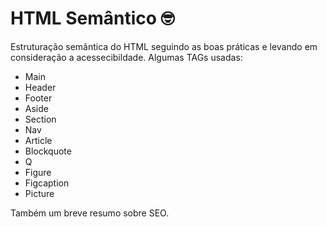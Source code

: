 # HTML Semântico 🤓

Estruturação semântica do HTML seguindo as boas práticas e levando em consideração a acessecibildade. Algumas TAGs usadas:

- Main
- Header
- Footer
- Aside
- Section
- Nav
- Article
- Blockquote
- Q
- Figure
- Figcaption
- Picture

Também um breve resumo sobre SEO. 